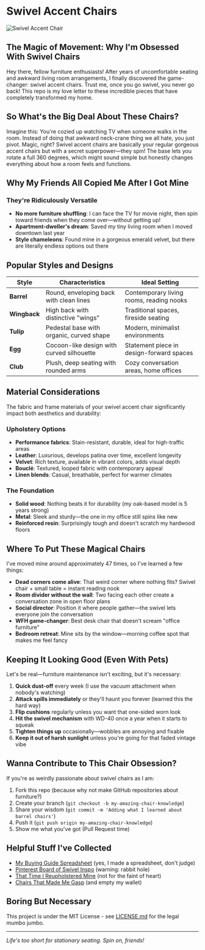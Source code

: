 # Swivel Accent Chairs

![Swivel Accent Chair]([https://your-image-url-here.jpg](https://github.com/Swivel-Accent-Chairs/))

## The Magic of Movement: Why I'm Obsessed With Swivel Chairs

Hey there, fellow furniture enthusiasts! After years of uncomfortable seating and awkward living room arrangements, I finally discovered the game-changer: swivel accent chairs. Trust me, once you go swivel, you never go back! This repo is my love letter to these incredible pieces that have completely transformed my home.

## So What's the Big Deal About These Chairs?

Imagine this: You're cozied up watching TV when someone walks in the room. Instead of doing that awkward neck-crane thing we all hate, you just pivot. Magic, right? Swivel accent chairs are basically your regular gorgeous accent chairs but with a secret superpower—they spin! The base lets you rotate a full 360 degrees, which might sound simple but honestly changes everything about how a room feels and functions.

## Why My Friends All Copied Me After I Got Mine

### They're Ridiculously Versatile
- **No more furniture shuffling**: I can face the TV for movie night, then spin toward friends when they come over—without getting up!
- **Apartment-dweller's dream**: Saved my tiny living room when I moved downtown last year
- **Style chameleons**: Found mine in a gorgeous emerald velvet, but there are literally endless options out there

## Popular Styles and Designs

| Style | Characteristics | Ideal Setting |
|-------|----------------|--------------|
| **Barrel** | Round, enveloping back with clean lines | Contemporary living rooms, reading nooks |
| **Wingback** | High back with distinctive "wings" | Traditional spaces, fireside seating |
| **Tulip** | Pedestal base with organic, curved shape | Modern, minimalist environments |
| **Egg** | Cocoon-like design with curved silhouette | Statement piece in design-forward spaces |
| **Club** | Plush, deep seating with rounded arms | Cozy conversation areas, home offices |

## Material Considerations

The fabric and frame materials of your swivel accent chair significantly impact both aesthetics and durability:

### Upholstery Options
- **Performance fabrics**: Stain-resistant, durable, ideal for high-traffic areas
- **Leather**: Luxurious, develops patina over time, excellent longevity
- **Velvet**: Rich texture, available in vibrant colors, adds visual depth
- **Bouclé**: Textured, looped fabric with contemporary appeal
- **Linen blends**: Casual, breathable, perfect for warmer climates

### The Foundation
- **Solid wood**: Nothing beats it for durability (my oak-based model is 5 years strong)
- **Metal**: Sleek and sturdy—the one in my office still spins like new
- **Reinforced resin**: Surprisingly tough and doesn't scratch my hardwood floors

## Where To Put These Magical Chairs

I've moved mine around approximately 47 times, so I've learned a few things:

- **Dead corners come alive**: That weird corner where nothing fits? Swivel chair + small table = instant reading nook
- **Room divider without the wall**: Two facing each other create a conversation zone in open floor plans
- **Social director**: Position it where people gather—the swivel lets everyone join the conversation
- **WFH game-changer**: Best desk chair that doesn't scream "office furniture"
- **Bedroom retreat**: Mine sits by the window—morning coffee spot that makes me feel fancy

## Keeping It Looking Good (Even With Pets)

Let's be real—furniture maintenance isn't exciting, but it's necessary:

1. **Quick dust-off** every week (I use the vacuum attachment when nobody's watching)
2. **Attack spills immediately** or they'll haunt you forever (learned this the hard way)
3. **Flip cushions** regularly unless you want that one-sided worn look
4. **Hit the swivel mechanism** with WD-40 once a year when it starts to squeak
5. **Tighten things up** occasionally—wobbles are annoying and fixable
6. **Keep it out of harsh sunlight** unless you're going for that faded vintage vibe

## Wanna Contribute to This Chair Obsession?

If you're as weirdly passionate about swivel chairs as I am:

1. Fork this repo (because why not make GitHub repositories about furniture?)
2. Create your branch (`git checkout -b my-amazing-chair-knowledge`)
3. Share your wisdom (`git commit -m 'Adding what I learned about barrel chairs'`)
4. Push it (`git push origin my-amazing-chair-knowledge`)
5. Show me what you've got (Pull Request time)

## Helpful Stuff I've Collected

- [My Buying Guide Spreadsheet](link-to-guide) (yes, I made a spreadsheet, don't judge)
- [Pinterest Board of Swivel Inspo](link-to-gallery) (warning: rabbit hole)
- [That Time I Reupholstered Mine](link-to-diy-tips) (not for the faint of heart)
- [Chairs That Made Me Gasp](link-to-collection) (and empty my wallet)

## Boring But Necessary

This project is under the MIT License - see [LICENSE.md](LICENSE.md) for the legal mumbo jumbo.

---

*Life's too short for stationary seating. Spin on, friends!*
